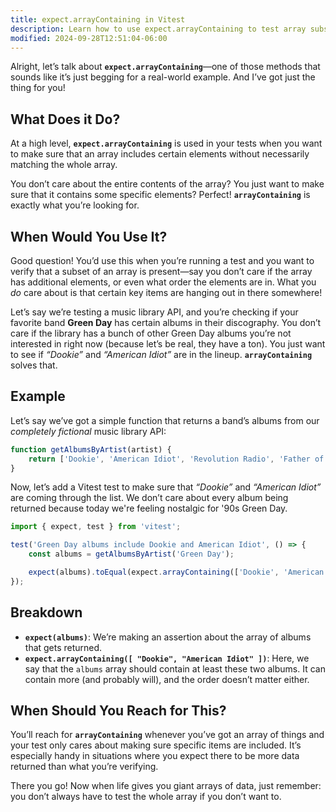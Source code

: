 ```yaml
---
title: expect.arrayContaining in Vitest
description: Learn how to use expect.arrayContaining to test array subsets.
modified: 2024-09-28T12:51:04-06:00
---
```


Alright, let’s talk about **`expect.arrayContaining`**—one of those methods that sounds like it’s just begging for a real-world example. And I’ve got just the thing for you!

## What Does it Do?

At a high level, **`expect.arrayContaining`** is used in your tests when you want to make sure that an array includes certain elements without necessarily matching the whole array.

You don’t care about the entire contents of the array? You just want to make sure that it contains some specific elements? Perfect! **`arrayContaining`** is exactly what you’re looking for.

## When Would You Use It?

Good question! You’d use this when you’re running a test and you want to verify that a subset of an array is present—say you don’t care if the array has additional elements, or even what order the elements are in. What you *do* care about is that certain key items are hanging out in there somewhere!

Let’s say we’re testing a music library API, and you’re checking if your favorite band **Green Day** has certain albums in their discography. You don’t care if the library has a bunch of other Green Day albums you’re not interested in right now (because let’s be real, they have a ton). You just want to see if *“Dookie”* and *“American Idiot”* are in the lineup. **`arrayContaining`** solves that.

## Example

Let’s say we’ve got a simple function that returns a band’s albums from our *completely fictional* music library API:

```js
function getAlbumsByArtist(artist) {
	return ['Dookie', 'American Idiot', 'Revolution Radio', 'Father of All...'];
}
```

Now, let’s add a Vitest test to make sure that *“Dookie”* and *“American Idiot”* are coming through the list. We don’t care about every album being returned because today we're feeling nostalgic for '90s Green Day.

```js
import { expect, test } from 'vitest';

test('Green Day albums include Dookie and American Idiot', () => {
	const albums = getAlbumsByArtist('Green Day');

	expect(albums).toEqual(expect.arrayContaining(['Dookie', 'American Idiot']));
});
```

## Breakdown

- **`expect(albums)`**: We’re making an assertion about the array of albums that gets returned.
- **`expect.arrayContaining([ "Dookie", "American Idiot" ])`**: Here, we say that the `albums` array should contain at least these two albums. It can contain more (and probably will), and the order doesn’t matter either.

## When Should You Reach for This?

You’ll reach for **`arrayContaining`** whenever you’ve got an array of things and your test only cares about making sure specific items are included. It’s especially handy in situations where you expect there to be more data returned than what you’re verifying.

There you go! Now when life gives you giant arrays of data, just remember: you don’t always have to test the whole array if you don’t want to.

```ts
```
